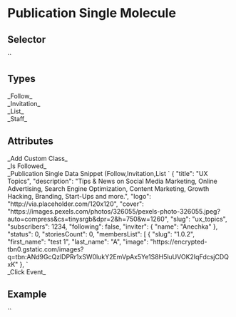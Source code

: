 # Publication Single Molecule

<h2>Selector</h2>
`<ui-publication-single></ui-publication-single>` 

<h2>Types</h2>
_Follow_ <br>
_Invitation_ <br>
_List_ <br>
_Staff_ <br>

<h2>Attributes</h2>
_Add Custom Class_ <br>
_Is Followed_ <br>
_Publication Single Data Snippet (Follow,Invitation,List<Staff)_ <br>
`
{
  "title": "UX Topics",
  "description": "Tips & News on Social Media Marketing, Online Advertising, Search Engine Optimization, Content Marketing, Growth Hacking, Branding, Start-Ups and more.",
  "logo": "http://via.placeholder.com/120x120",
  "cover": "https://images.pexels.com/photos/326055/pexels-photo-326055.jpeg?auto=compress&cs=tinysrgb&dpr=2&h=750&w=1260",
  "slug": "ux_topics",
  "subscribers": 1234,
  "following": false,
  "inviter": {
    "name": "Anechka"
  },
  "status": 0,
  "storiesCount": 0,
  "membersList": [
    {
      "slug": "1.0.2",
      "first_name": "test 1",
      "last_name": "A",
      "image": "https://encrypted-tbn0.gstatic.com/images?q=tbn:ANd9GcQzlDPRr1xSW0lukY2EmVpAx5Ye1S8H5luUVOK2IqFdcsjCDQxK"
    },
`<br>
_Click Event_

<h2>Example</h2>
`<ui-publication-single (follow)="" [className]="" [type]="" (getPublicationSlug)="" (getSelectedMember)="" (invitationAnswer)="" [publicationData]=""></ui-publication-single>`



